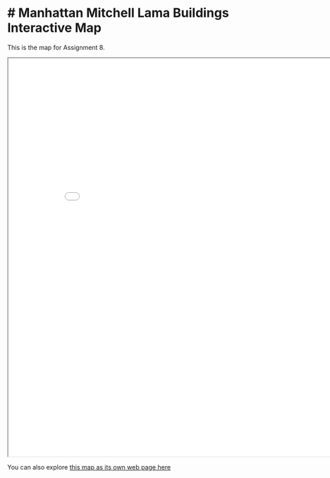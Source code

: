 # # Manhattan Mitchell Lama Buildings Interactive Map

This is the map for Assignment 8.

<iframe src='Manhattan_Mitchell_lama.html' width = '855' height = '905' ></iframe>

You can also explore [this map as its own web page here](Manhattan_Mitchell_lama.html)
